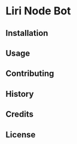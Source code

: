 # Liri Node Bot

## Installation


## Usage


## Contributing


## History


## Credits


## License
